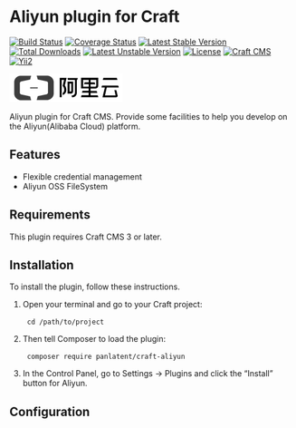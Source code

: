 Aliyun plugin for Craft
==========================
[![Build Status](https://travis-ci.org/panlatent/craft-aliyun.svg)](https://travis-ci.org/panlatent/craft-aliyun)
[![Coverage Status](https://coveralls.io/repos/github/panlatent/craft-aliyun/badge.svg?branch=master)](https://coveralls.io/github/panlatent/craft-aliyun?branch=master)
[![Latest Stable Version](https://poser.pugx.org/panlatent/craft-aliyun/v/stable.svg)](https://packagist.org/packages/panlatent/craft-aliyun)
[![Total Downloads](https://poser.pugx.org/panlatent/craft-aliyun/downloads.svg)](https://packagist.org/packages/panlatent/craft-aliyun) 
[![Latest Unstable Version](https://poser.pugx.org/panlatent/craft-aliyun/v/unstable.svg)](https://packagist.org/packages/panlatent/craft-aliyun)
[![License](https://poser.pugx.org/panlatent/craft-aliyun/license.svg)](https://packagist.org/packages/panlatent/craft-aliyun)
[![Craft CMS](https://img.shields.io/badge/Powered_by-Craft_CMS-orange.svg?style=flat)](https://craftcms.com/)
[![Yii2](https://img.shields.io/badge/Powered_by-Yii_Framework-green.svg?style=flat)](https://www.yiiframework.com/)

![Screenshot](resources/img/aliyun.png)

Aliyun plugin for Craft CMS. Provide some facilities to help you develop on the Aliyun(Alibaba Cloud) platform.

Features
---------

+ Flexible credential management
+ Aliyun OSS FileSystem

Requirements
------------

This plugin requires Craft CMS 3 or later.

Installation
------------

To install the plugin, follow these instructions.

1. Open your terminal and go to your Craft project:

        cd /path/to/project

2. Then tell Composer to load the plugin:

        composer require panlatent/craft-aliyun

3. In the Control Panel, go to Settings → Plugins and click the “Install” button for Aliyun.

Configuration
-------------


